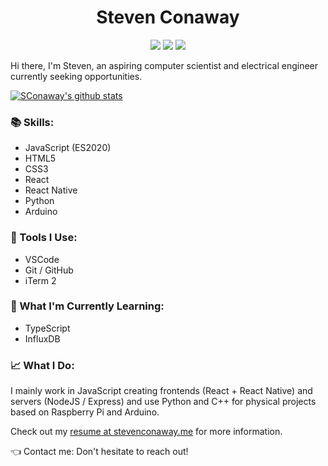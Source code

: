 <h1 align="center">Steven Conaway</h2>
<p align="center">
  <a href="https://stevenconaway.me/"><img src="https://img.shields.io/static/v1?label=me&message=stevenconaway.me&color=blue&logo=&style=flat-square&logoColor=white&link=stevenconaway.me" /></a>
  <a href="https://linkedin.com/in/steven-conaway"><img src="https://img.shields.io/static/v1?label=LinkedIn&message=steven-conaway&color=blue&logo=linkedin&style=flat-square&logoColor=white"" /></a>
  <a href="mailto:sjconaway48@gmail.com"><img src="https://img.shields.io/static/v1?label=Gmail&message=sjconaway48@gmail.com&color=red&logo=gmail&style=flat-square&logoColor=white" /></a>
</p>

Hi there, I'm Steven, an aspiring computer scientist and electrical engineer currently seeking opportunities.

[![SConaway's github stats](https://github-readme-stats.vercel.app/api?username=sconaway&count_private=true&show_icons=true&theme=dark&hide=stars)](https://github.com/SConaway)

### :books: Skills:
- JavaScript (ES2020)
- HTML5
- CSS3
- React
- React Native
- Python
- Arduino

### :wrench: Tools I Use: 
- VSCode
- Git / GitHub
- iTerm 2

### :book: What I'm Currently Learning: 
- TypeScript
- InfluxDB

### :chart_with_upwards_trend: What I Do:

I mainly work in JavaScript creating frontends (React + React Native) and servers (NodeJS / Express) and use Python and C++ for physical projects based on Raspberry Pi and Arduino. 

Check out my [resume at stevenconaway.me](https://stevenconaway.me) for more information.

:point_left: Contact me: Don't hesitate to reach out!

